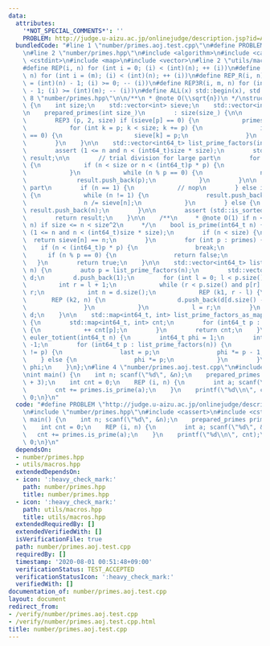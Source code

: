 ```yaml
---
data:
  attributes:
    '*NOT_SPECIAL_COMMENTS*': ''
    PROBLEM: http://judge.u-aizu.ac.jp/onlinejudge/description.jsp?id=ALDS1_1_C
  bundledCode: "#line 1 \"number/primes.aoj.test.cpp\"\n#define PROBLEM \"http://judge.u-aizu.ac.jp/onlinejudge/description.jsp?id=ALDS1_1_C\"\
    \n#line 2 \"number/primes.hpp\"\n#include <algorithm>\n#include <cassert>\n#include\
    \ <cstdint>\n#include <map>\n#include <vector>\n#line 2 \"utils/macros.hpp\"\n\
    #define REP(i, n) for (int i = 0; (i) < (int)(n); ++ (i))\n#define REP3(i, m,\
    \ n) for (int i = (m); (i) < (int)(n); ++ (i))\n#define REP_R(i, n) for (int i\
    \ = (int)(n) - 1; (i) >= 0; -- (i))\n#define REP3R(i, m, n) for (int i = (int)(n)\
    \ - 1; (i) >= (int)(m); -- (i))\n#define ALL(x) std::begin(x), std::end(x)\n#line\
    \ 8 \"number/primes.hpp\"\n\n/**\n * @note O(\\sqrt{n})\n */\nstruct prepared_primes\
    \ {\n    int size;\n    std::vector<int> sieve;\n    std::vector<int> primes;\n\
    \n    prepared_primes(int size_)\n        : size(size_) {\n\n        sieve.resize(size);\n\
    \        REP3 (p, 2, size) if (sieve[p] == 0) {\n            primes.push_back(p);\n\
    \            for (int k = p; k < size; k += p) {\n                if (sieve[k]\
    \ == 0) {\n                    sieve[k] = p;\n                }\n            }\n\
    \        }\n    }\n\n    std::vector<int64_t> list_prime_factors(int64_t n) {\n\
    \        assert (1 <= n and n < (int64_t)size * size);\n        std::vector<int64_t>\
    \ result;\n\n        // trial division for large part\n        for (int p : primes)\
    \ {\n            if (n < size or n < (int64_t)p * p) {\n                break;\n\
    \            }\n            while (n % p == 0) {\n                n /= p;\n  \
    \              result.push_back(p);\n            }\n        }\n\n        // small\
    \ part\n        if (n == 1) {\n            // nop\n        } else if (n < size)\
    \ {\n            while (n != 1) {\n                result.push_back(sieve[n]);\n\
    \                n /= sieve[n];\n            }\n        } else {\n           \
    \ result.push_back(n);\n        }\n\n        assert (std::is_sorted(ALL(result)));\n\
    \        return result;\n    }\n\n    /**\n     * @note O(1) if n < size; O(sqrt\
    \ n) if size <= n < size^2\n     */\n    bool is_prime(int64_t n) {\n        assert\
    \ (1 <= n and n < (int64_t)size * size);\n        if (n < size) {\n          \
    \  return sieve[n] == n;\n        }\n        for (int p : primes) {\n        \
    \    if (n < (int64_t)p * p) {\n                break;\n            }\n      \
    \      if (n % p == 0) {\n                return false;\n            }\n     \
    \   }\n        return true;\n    }\n\n    std::vector<int64_t> list_all_factors(int64_t\
    \ n) {\n        auto p = list_prime_factors(n);\n        std::vector<int64_t>\
    \ d;\n        d.push_back(1);\n        for (int l = 0; l < p.size(); ) {\n   \
    \         int r = l + 1;\n            while (r < p.size() and p[r] == p[l]) ++\
    \ r;\n            int n = d.size();\n            REP (k1, r - l) {\n         \
    \       REP (k2, n) {\n                    d.push_back(d[d.size() - n] * p[l]);\n\
    \                }\n            }\n            l = r;\n        }\n        return\
    \ d;\n    }\n\n    std::map<int64_t, int> list_prime_factors_as_map(int64_t n)\
    \ {\n        std::map<int64_t, int> cnt;\n        for (int64_t p : list_prime_factors(n))\
    \ {\n            ++ cnt[p];\n        }\n        return cnt;\n    }\n\n    int64_t\
    \ euler_totient(int64_t n) {\n        int64_t phi = 1;\n        int64_t last =\
    \ -1;\n        for (int64_t p : list_prime_factors(n)) {\n            if (last\
    \ != p) {\n                last = p;\n                phi *= p - 1;\n        \
    \    } else {\n                phi *= p;\n            }\n        }\n        return\
    \ phi;\n    }\n};\n#line 4 \"number/primes.aoj.test.cpp\"\n#include <cstdio>\n\
    \nint main() {\n    int n; scanf(\"%d\", &n);\n    prepared_primes primes(1e6\
    \ + 3);\n    int cnt = 0;\n    REP (i, n) {\n        int a; scanf(\"%d\", &a);\n\
    \        cnt += primes.is_prime(a);\n    }\n    printf(\"%d\\n\", cnt);\n    return\
    \ 0;\n}\n"
  code: "#define PROBLEM \"http://judge.u-aizu.ac.jp/onlinejudge/description.jsp?id=ALDS1_1_C\"\
    \n#include \"number/primes.hpp\"\n#include <cassert>\n#include <cstdio>\n\nint\
    \ main() {\n    int n; scanf(\"%d\", &n);\n    prepared_primes primes(1e6 + 3);\n\
    \    int cnt = 0;\n    REP (i, n) {\n        int a; scanf(\"%d\", &a);\n     \
    \   cnt += primes.is_prime(a);\n    }\n    printf(\"%d\\n\", cnt);\n    return\
    \ 0;\n}\n"
  dependsOn:
  - number/primes.hpp
  - utils/macros.hpp
  extendedDependsOn:
  - icon: ':heavy_check_mark:'
    path: number/primes.hpp
    title: number/primes.hpp
  - icon: ':heavy_check_mark:'
    path: utils/macros.hpp
    title: utils/macros.hpp
  extendedRequiredBy: []
  extendedVerifiedWith: []
  isVerificationFile: true
  path: number/primes.aoj.test.cpp
  requiredBy: []
  timestamp: '2020-08-01 00:51:48+09:00'
  verificationStatus: TEST_ACCEPTED
  verificationStatusIcon: ':heavy_check_mark:'
  verifiedWith: []
documentation_of: number/primes.aoj.test.cpp
layout: document
redirect_from:
- /verify/number/primes.aoj.test.cpp
- /verify/number/primes.aoj.test.cpp.html
title: number/primes.aoj.test.cpp
---
```

